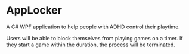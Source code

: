 # AppLocker
A C# WPF application to help people with ADHD control their playtime.

Users will be able to block themselves from playing games on a timer. If they start a game within the duration, the process will be terminated.
